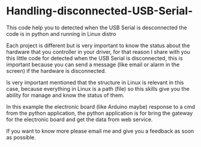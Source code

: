 # Handling-disconnected-USB-Serial-
This code help you to detected when the USB Serial is desconnected the code is in python and running in Linux distro

Each project is different but is very important to know the status about the hardware that you controller in your driver, for that reason I share with you this little code for detected when the USB Serial is disconnected, this is important because you can send a message (like email or alarm in the screen) if the hardware is disconnected.

Is very important mentioned that the structure in Linux is relevant in this case, because everything in Linux is a path (file) so this skills give you the ability for manage and know the status of them.

In this example the electronic board (like Arduino maybe) response to a cmd from the python application, the python application is for bring the gateway for the electronic board and get the data from web service.

If you want to know more please email me and give you a feedback as soon as possible.
